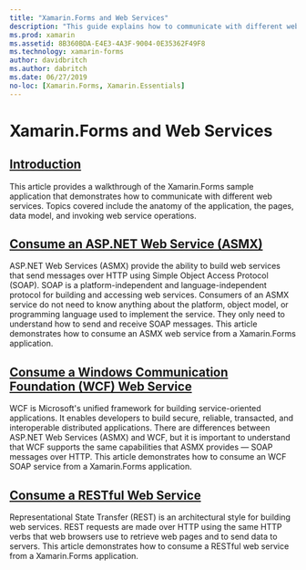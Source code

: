 ```yaml
---
title: "Xamarin.Forms and Web Services"
description: "This guide explains how to communicate with different web services to provide create, read, update, and delete (CRUD) functionality to a Xamarin.Forms application. Topics covered include communicating with ASMX services, WCF services, REST services."
ms.prod: xamarin
ms.assetid: 8B360BDA-E4E3-4A3F-9004-0E35362F49F8
ms.technology: xamarin-forms
author: davidbritch
ms.author: dabritch
ms.date: 06/27/2019
no-loc: [Xamarin.Forms, Xamarin.Essentials]
---
```


# Xamarin.Forms and Web Services

## [Introduction](introduction.md)

This article provides a walkthrough of the Xamarin.Forms sample application that demonstrates how to communicate with different web services. Topics covered include the anatomy of the application, the pages, data model, and invoking web service operations.

## [Consume an ASP.NET Web Service (ASMX)](~/xamarin-forms/data-cloud/web-services/asmx.md)

ASP.NET Web Services (ASMX) provide the ability to build web services that send messages over HTTP using Simple Object Access Protocol (SOAP). SOAP is a platform-independent and language-independent protocol for building and accessing web services. Consumers of an ASMX service do not need to know anything about the platform, object model, or programming language used to implement the service. They only need to understand how to send and receive SOAP messages. This article demonstrates how to consume an ASMX web service from a Xamarin.Forms application.

## [Consume a Windows Communication Foundation (WCF) Web Service](~/xamarin-forms/data-cloud/web-services/wcf.md)

WCF is Microsoft's unified framework for building service-oriented applications. It enables developers to build secure, reliable, transacted, and interoperable distributed applications. There are differences between ASP.NET Web Services (ASMX) and WCF, but it is important to understand that WCF supports the same capabilities that ASMX provides — SOAP messages over HTTP. This article demonstrates how to consume an WCF SOAP service from a Xamarin.Forms application.

## [Consume a RESTful Web Service](~/xamarin-forms/data-cloud/web-services/rest.md)

Representational State Transfer (REST) is an architectural style for building web services. REST requests are made over HTTP using the same HTTP verbs that web browsers use to retrieve web pages and to send data to servers. This article demonstrates how to consume a RESTful web service from a Xamarin.Forms application.
